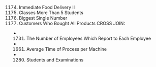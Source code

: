 1174. Immediate Food Delivery II
596. Classes More Than 5 Students
619. Biggest Single Number
1045. Customers Who Bought All Products
CROSS JOIN: 
- 1731. The Number of Employees Which Report to Each Employee 
- 1661. Average Time of Process per Machine
- 1280. Students and Examinations